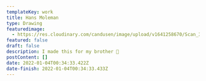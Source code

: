 ```yaml
---
templateKey: work
title: Hans Moleman
type: Drawing
featuredimage:
  - https://res.cloudinary.com/candusen/image/upload/v1641258670/Scan_36_xequrp.jpg
featured: false
draft: false
description: I made this for my brother 🤪
postContent: []
date: 2022-01-04T00:34:33.422Z
date-finish: 2022-01-04T00:34:33.433Z
---
```

